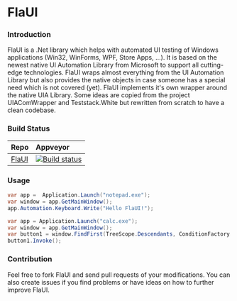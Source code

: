 # FlaUI

### Introduction
FlaUI is a .Net library which helps with automated UI testing of Windows applications (Win32, WinForms, WPF, Store Apps, ...).
It is based on the newest native UI Automation Library from Microsoft to support all cutting-edge technologies.
FlaUI wraps almost everything from the UI Automation Library but also provides the native objects in case someone has a special need which is not covered (yet).
FlaUI implements it's own wrapper around the native UIA Library. Some ideas are copied from the project UIAComWrapper and Teststack.White but rewritten from scratch to have a clean codebase.

### Build Status
|Repo|Appveyor|
|:---|:------------------|
|[FlaUI](https://github.com/Roemer/FlaUI)|[![Build status](https://ci.appveyor.com/api/projects/status/mwd2o329cma50sxe?svg=true)](https://ci.appveyor.com/project/RomanBaeriswyl/flaui)|

### Usage
```csharp
var app =  Application.Launch("notepad.exe");
var window = app.GetMainWindow();
app.Automation.Keyboard.Write("Hello FlaUI!");
```
```csharp
var app = Application.Launch("calc.exe");
var window = app.GetMainWindow();
var button1 = window.FindFirst(TreeScope.Descendants, ConditionFactory.ByText("1")).AsButton();
button1.Invoke();
```

### Contribution
Feel free to fork FlaUI and send pull requests of your modifications.
You can also create issues if you find problems or have ideas on how to further improve FlaUI.
